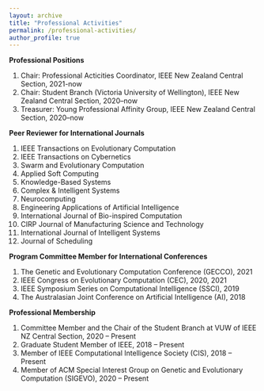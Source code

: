 ```yaml
---
layout: archive
title: "Professional Activities"
permalink: /professional-activities/
author_profile: true
---
```

**Professional Positions**
1. Chair: Professional Acticities Coordinator, IEEE New Zealand Central Section, 2021-now
2. Chair: Student Branch (Victoria University of Wellington), IEEE New Zealand Central Section, 2020–now
3. Treasurer: Young Professional Affinity Group, IEEE New Zealand Central Section, 2020–now

**Peer Reviewer for International Journals**
1. IEEE Transactions on Evolutionary Computation
2. IEEE Transactions on Cybernetics
3. Swarm and Evolutionary Computation
4. Applied Soft Computing
5. Knowledge-Based Systems
6. Complex & Intelligent Systems
7. Neurocomputing
8. Engineering Applications of Artificial Intelligence
9. International Journal of Bio-inspired Computation
10. CIRP Journal of Manufacturing Science and Technology
11. International Journal of Intelligent Systems
12. Journal of Scheduling

**Program Committee Member for International Conferences**
1. The Genetic and Evolutionary Computation Conference (GECCO), 2021
2. IEEE Congress on Evolutionary Computation (CEC), 2020, 2021
3. IEEE Symposium Series on Computational Intelligence (SSCI), 2019
4. The Australasian Joint Conference on Artificial Intelligence (AI), 2018

**Professional Membership**
1. Committee Member and the Chair of the Student Branch at VUW of IEEE NZ Central Section, 2020 – Present
2. Graduate Student Member of IEEE, 2018 – Present
3. Member of IEEE Computational Intelligence Society (CIS), 2018 – Present
4. Member of ACM Special Interest Group on Genetic and Evolutionary Computation (SIGEVO), 2020 – Present
